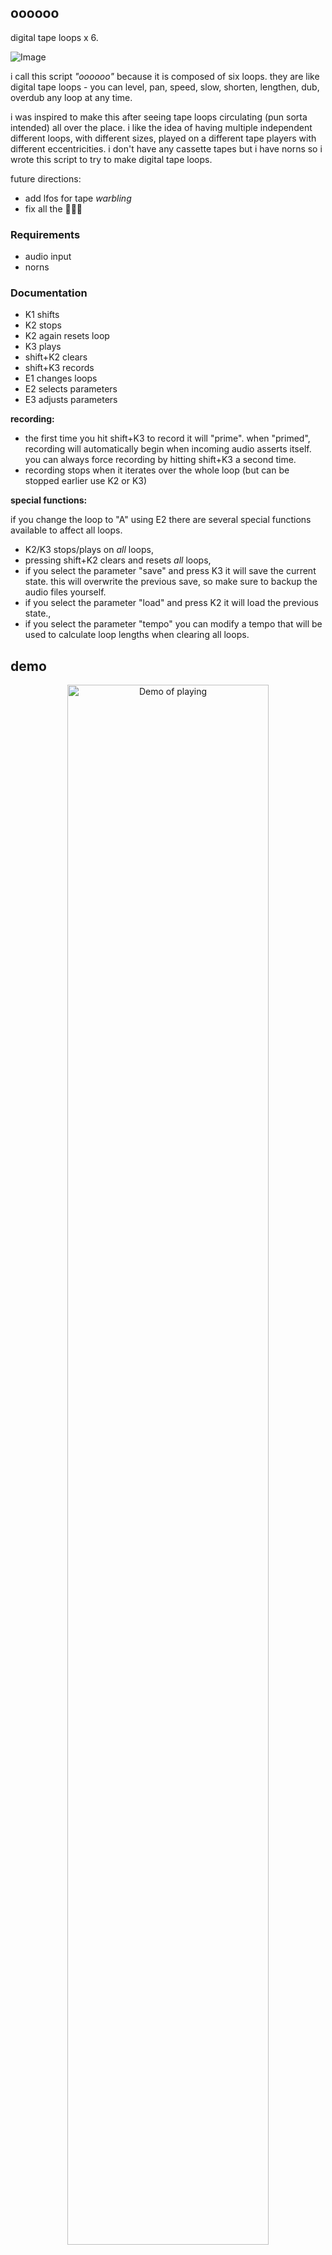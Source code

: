 ## oooooo

digital tape loops x 6.

![Image](https://user-images.githubusercontent.com/6550035/91628872-c47b8c80-e978-11ea-9d07-df79ef337a0f.gif)

i call this script *"oooooo"* because it is composed of six loops. they are like digital tape loops - you can level, pan, speed, slow, shorten, lengthen, dub, overdub any loop at any time.

i was inspired to make this after seeing tape loops circulating (pun sorta intended) all over the place. i like the idea of having multiple independent different loops, with different sizes, played on a different tape players with different eccentricities. i don't have any cassette tapes but i have norns so i wrote this script to try to make digital tape loops. 

future directions:

- add lfos for tape *warbling*
- fix all the 🐛🐛🐛

### Requirements

- audio input
- norns

### Documentation

- K1 shifts
- K2 stops
- K2 again resets loop
- K3 plays
- shift+K2 clears
- shift+K3 records
- E1 changes loops
- E2 selects parameters
- E3 adjusts parameters

**recording:**

- the first time you hit shift+K3 to record it will "prime". when "primed", recording will automatically begin when incoming audio asserts itself. you can always force recording by hitting shift+K3 a second time.
- recording stops when it iterates over the whole loop (but can be stopped earlier use K2 or K3)


**special functions:**

if you change the loop to "A" using E2 there are several special functions available to affect all loops.

- K2/K3 stops/plays on *all* loops,
- pressing shift+K2 clears and resets *all* loops,
- if you select the parameter "save" and press K3 it will save the current state. this will overwrite the previous save, so make sure to backup the audio files yourself.
- if you select the parameter "load" and press K2 it will load the previous state.,
- if you select the parameter "tempo" you can modify a tempo that will be used to calculate loop lengths when clearing all loops.


## demo 

<p align="center"><a href="https://www.instagram.com/p/CEb2CDQBXaz/"><img src="https://user-images.githubusercontent.com/6550035/91628605-30102a80-e976-11ea-9d0e-249e6219c411.png" alt="Demo of playing" width=80%></a></p>


<p align="center"><a href="https://www.instagram.com/p/X/"><img src="https://user-images.githubusercontent.com/6550035/91628603-2be40d00-e976-11ea-93ee-6f58fc835142.png" alt="Demo of playing" width=80%></a></p>

## my other norns

- [barcode](https://github.com/schollz/barcode): replays a buffer six times, at different levels & pans & rates & positions, modulated by lfos on every parameter.
- [blndr](https://github.com/schollz/blndr): a quantized delay with time morphing
- [clcks](https://github.com/schollz/clcks): a tempo-locked repeater for monome norns

## license 

mit 